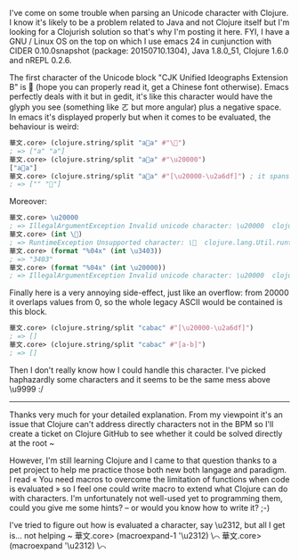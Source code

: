 I've come on some trouble when parsing an Unicode character with Clojure. I know it's likely to be a problem related to Java and not Clojure itself but I'm looking for a Clojurish solution so that's why I'm posting it here. FYI, I have a GNU / Linux OS on the top on which I use emacs 24 in cunjunction with CIDER 0.10.0snapshot (package: 20150710.1304), Java 1.8.0_51, Clojure 1.6.0 and nREPL 0.2.6.

The first character of the Unicode block "CJK Unified Ideographs Extension B" is 𠀀 (hope you can properly read it, get a Chinese font otherwise). Emacs perfectly deals with it but in gedit, it's like this character would have the glyph you see (something like ㄛ but more angular) plus a negative space. In emacs it's displayed properly but when it comes to be evaluated, the behaviour is weird: 

``` Clojure
華文.core> (clojure.string/split "a𠀀a" #"\𠀀")
; => ["a" "a"]
華文.core> (clojure.string/split "a𠀀a" #"\u20000")
["a𠀀a"]
華文.core> (clojure.string/split "a𠀀a" #"[\u20000-\u2a6df]") ; it spans over Extension B
; => ["" "𠀀"]
```

Moreover:

``` Clojure
華文.core> \u20000
; => IllegalArgumentException Invalid unicode character: \u20000  clojure.lang.LispReader.readUnicodeChar
華文.core> (int \𠀀)
; => RuntimeException Unsupported character: \𠀀  clojure.lang.Util.runtimeException (Util.java:221)
華文.core> (format "%04x" (int \u3403))
; => "3403"
華文.core> (format "%04x" (int \u20000))
; => IllegalArgumentException Invalid unicode character: \u20000  clojure.lang.LispReader.readUnicodeChar
```

Finally here is a very annoying side-effect, just like an overflow: from 20000 it overlaps values from 0, so the whole legacy ASCII would be contained is this block.

``` Clojure
華文.core> (clojure.string/split "cabac" #"[\u20000-\u2a6df]")
; => []
華文.core> (clojure.string/split "cabac" #"[a-b]")
; => []
```

Then I don't really know how I could handle this character. I've picked haphazardly some characters and it seems to be the same mess above \u9999 :/

---

Thanks very much for your detailed explanation. From my viewpoint it's an issue that Clojure can't address directly characters not in the BPM so I'll create a ticket on Clojure GitHub to see whether it could be solved directly at the root ~

However, I'm still learning Clojure and I came to that question thanks to a pet project to help me practice those both new both langage and paradigm. I read « You need macros to overcome the limitation of functions when code is evaluated » so I feel one could write macro to extend what Clojure can do with characters. I'm unfortunately not well-used yet to programming them, could you give me some hints? – or would you know how to write it? ;-)

I've tried to figure out how is evaluated a character, say \u2312, but all I get is… not helping ~
華文.core> (macroexpand-1 '\u2312)
\⌒
華文.core> (macroexpand '\u2312)
\⌒
